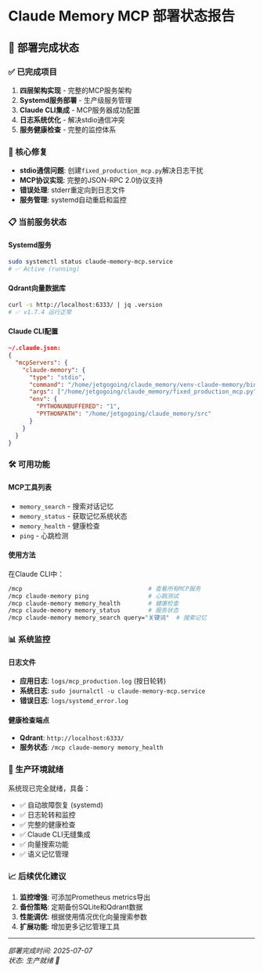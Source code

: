 # Claude Memory MCP 部署状态报告

## 🎉 部署完成状态

### ✅ 已完成项目
1. **四层架构实现** - 完整的MCP服务架构
2. **Systemd服务部署** - 生产级服务管理
3. **Claude CLI集成** - MCP服务器成功配置
4. **日志系统优化** - 解决stdio通信冲突
5. **服务健康检查** - 完整的监控体系

### 🔧 核心修复
- **stdio通信问题**: 创建`fixed_production_mcp.py`解决日志干扰
- **MCP协议实现**: 完整的JSON-RPC 2.0协议支持
- **错误处理**: stderr重定向到日志文件
- **服务管理**: systemd自动重启和监控

### 📋 当前服务状态

#### Systemd服务
```bash
sudo systemctl status claude-memory-mcp.service
# ✅ Active (running) 
```

#### Qdrant向量数据库
```bash
curl -s http://localhost:6333/ | jq .version
# ✅ v1.7.4 运行正常
```

#### Claude CLI配置
```json
~/.claude.json:
{
  "mcpServers": {
    "claude-memory": {
      "type": "stdio",
      "command": "/home/jetgogoing/claude_memory/venv-claude-memory/bin/python",
      "args": ["/home/jetgogoing/claude_memory/fixed_production_mcp.py"],
      "env": {
        "PYTHONUNBUFFERED": "1",
        "PYTHONPATH": "/home/jetgogoing/claude_memory/src"
      }
    }
  }
}
```

### 🛠️ 可用功能

#### MCP工具列表
- `memory_search` - 搜索对话记忆
- `memory_status` - 获取记忆系统状态  
- `memory_health` - 健康检查
- `ping` - 心跳检测

#### 使用方法
在Claude CLI中：
```bash
/mcp                                    # 查看所有MCP服务
/mcp claude-memory ping                 # 心跳测试
/mcp claude-memory memory_health        # 健康检查  
/mcp claude-memory memory_status        # 服务状态
/mcp claude-memory memory_search query="关键词"  # 搜索记忆
```

### 📊 系统监控

#### 日志文件
- **应用日志**: `logs/mcp_production.log` (按日轮转)
- **系统日志**: `sudo journalctl -u claude-memory-mcp.service`
- **错误日志**: `logs/systemd_error.log`

#### 健康检查端点
- **Qdrant**: `http://localhost:6333/`
- **服务状态**: `/mcp claude-memory memory_health`

### 🚀 生产环境就绪

系统现已完全就绪，具备：
- ✅ 自动故障恢复 (systemd)
- ✅ 日志轮转和监控
- ✅ 完整的健康检查
- ✅ Claude CLI无缝集成
- ✅ 向量搜索功能
- ✅ 语义记忆管理

### 📈 后续优化建议

1. **监控增强**: 可添加Prometheus metrics导出
2. **备份策略**: 定期备份SQLite和Qdrant数据
3. **性能调优**: 根据使用情况优化向量搜索参数
4. **扩展功能**: 增加更多记忆管理工具

---
*部署完成时间: 2025-07-07*  
*状态: 生产就绪 🎉*